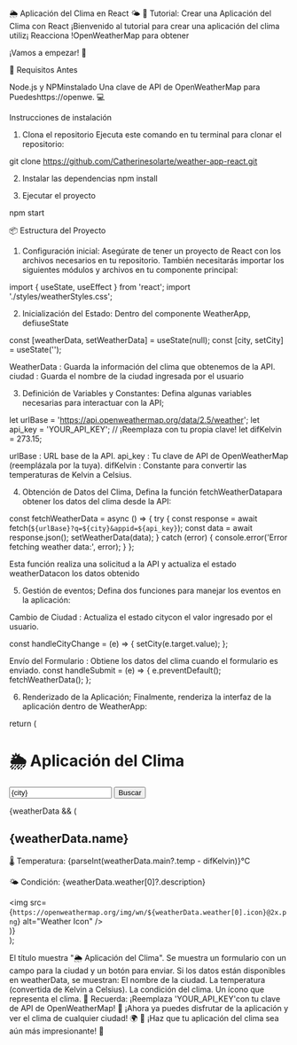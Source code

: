 🌦️ Aplicación del Clima en React 🌤️
🚀 Tutorial: Crear una Aplicación del Clima con React
¡Bienvenido al tutorial para crear una aplicación del clima utiliz¡ Reacciona !OpenWeatherMap para obtener

¡Vamos a empezar! 👨‍

🔧 Requisitos
Antes

Node.js y NPMinstalado
Una clave de API de OpenWeatherMap para
Puedeshttps://openwe. 💻

Instrucciones de instalación
1. Clona el repositorio
Ejecuta este comando en tu terminal para clonar el repositorio:

git clone https://github.com/Catherinesolarte/weather-app-react.git

2. Instalar las dependencias
npm install

3. Ejecutar el proyecto

npm start

📦 Estructura del Proyecto

1. Configuración inicial: Asegúrate de tener un proyecto de React con los archivos necesarios en tu repositorio. También necesitarás importar los siguientes módulos y archivos en tu componente principal:

import { useState, useEffect } from 'react';
import './styles/weatherStyles.css';

2. Inicialización del Estado: Dentro del componente WeatherApp, defiuseState

const [weatherData, setWeatherData] = useState(null);
const [city, setCity] = useState('');

WeatherData : Guarda la información del clima que obtenemos de la API.
ciudad : Guarda el nombre de la ciudad ingresada por el usuario

3. Definición de Variables y Constantes: Defina algunas variables necesarias para interactuar con la API;

let urlBase = 'https://api.openweathermap.org/data/2.5/weather';
let api_key = 'YOUR_API_KEY';  // ¡Reemplaza con tu propia clave!
let difKelvin = 273.15;

urlBase : URL base de la API.
api_key : Tu clave de API de OpenWeatherMap (reemplázala por la tuya).
difKelvin : Constante para convertir las temperaturas de Kelvin a Celsius.

4. Obtención de Datos del Clima, Defina la función fetchWeatherDatapara obtener los datos del clima desde la API:

const fetchWeatherData = async () => {
    try {
        const response = await fetch(`${urlBase}?q=${city}&appid=${api_key}`);
        const data = await response.json();
        setWeatherData(data);
    } catch (error) {
        console.error('Error fetching weather data:', error);
    }
};

Esta función realiza una solicitud a la API y actualiza el estado weatherDatacon los datos obtenido

5. Gestión de eventos; Defina dos funciones para manejar los eventos en la aplicación:

Cambio de Ciudad : Actualiza el estado citycon el valor ingresado por el usuario.

const handleCityChange = (e) => { setCity(e.target.value); };

Envío del Formulario : Obtiene los datos del clima cuando el formulario es enviado.
const handleSubmit = (e) => { e.preventDefault(); fetchWeatherData(); };

6. Renderizado de la Aplicación; Finalmente, renderiza la interfaz de la aplicación dentro de WeatherApp:

return (
    <div className="container">
        <h1>🌦️ Aplicación del Clima</h1>
        <form onSubmit={handleSubmit}>
            <input type="text" value={city} onChange={handleCityChange} placeholder="Ingresa una ciudad" />
            <button type="submit">Buscar</button>
        </form>
        {weatherData && (
            <div>
                <h2>{weatherData.name}</h2>
                <p>🌡️ Temperatura: {parseInt(weatherData.main?.temp - difKelvin)}°C</p>
                <p>🌤️ Condición: {weatherData.weather[0]?.description}</p>
                <img src={`https://openweathermap.org/img/wn/${weatherData.weather[0].icon}@2x.png`} alt="Weather Icon" />
            </div>
        )}
    </div>
);

El título muestra "🌦️ Aplicación del Clima".
Se muestra un formulario con un campo para la ciudad y un botón para enviar.
Si los datos están disponibles en weatherData, se muestran:
El nombre de la ciudad.
La temperatura (convertida de Kelvin a Celsius).
La condición del clima.
Un ícono que representa el clima.
🔑 Recuerda:
¡Reemplaza 'YOUR_API_KEY'con tu clave de API de OpenWeatherMap! 🔑
¡Ahora ya puedes disfrutar de la aplicación y ver el clima de cualquier ciudad! 🌍
🌟 ¡Haz que tu aplicación del clima sea aún más impresionante! 🌟
